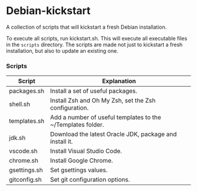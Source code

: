 # Debian-kickstart
A collection of scripts that will kickstart a fresh Debian installation.

To execute all scripts, run kickstart.sh.
This will execute all executable files in the `scripts` directory.
The scripts are made not just to kickstart a fresh installation, but also to update an existing one.

### Scripts
| Script | Explanation |
| ------ | ----------- |
| packages.sh | Install a set of useful packages. |
| shell.sh | Install Zsh and Oh My Zsh, set the Zsh configuration. |
| templates.sh | Add a number of useful templates to the ~/Templates folder. |
| jdk.sh | Download the latest Oracle JDK, package and install it. |
| vscode.sh | Install Visual Studio Code. |
| chrome.sh | Install Google Chrome. |
| gsettings.sh | Set gsettings values. |
| gitconfig.sh | Set git configuration options. |
